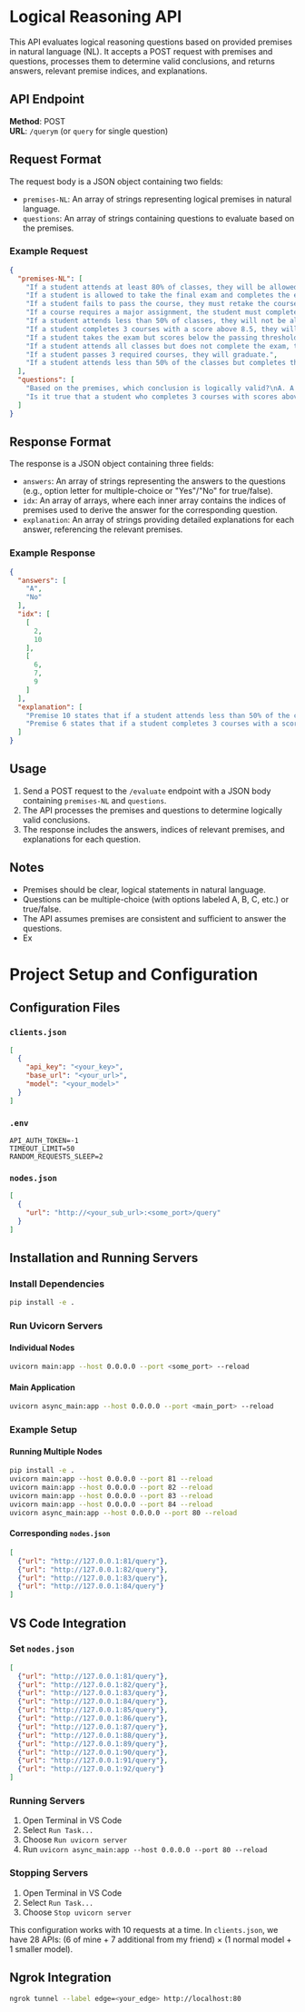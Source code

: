 # Logical Reasoning API

This API evaluates logical reasoning questions based on provided premises in natural language (NL). It accepts a POST request with premises and questions, processes them to determine valid conclusions, and returns answers, relevant premise indices, and explanations.

## API Endpoint

**Method**: POST  
**URL**: `/querym` (or `query` for single question)

## Request Format

The request body is a JSON object containing two fields:
- `premises-NL`: An array of strings representing logical premises in natural language.
- `questions`: An array of strings containing questions to evaluate based on the premises.

### Example Request

```json
{
  "premises-NL": [
    "If a student attends at least 80% of classes, they will be allowed to take the final exam.",
    "If a student is allowed to take the final exam and completes the exam, they can pass the course.",
    "If a student fails to pass the course, they must retake the course.",
    "If a course requires a major assignment, the student must complete the major assignment or take the final exam.",
    "If a student attends less than 50% of classes, they will not be allowed to take the final exam.",
    "If a student completes 3 courses with a score above 8.5, they will receive a scholarship.",
    "If a student takes the exam but scores below the passing threshold, they will not pass the course.",
    "If a student attends all classes but does not complete the exam, they cannot pass the course.",
    "If a student passes 3 required courses, they will graduate.",
    "If a student attends less than 50% of the classes but completes the assignment and gets professor approval, they can take the exam."
  ],
  "questions": [
    "Based on the premises, which conclusion is logically valid?\nA. A student with low attendance, assignment completion, and professor approval can pass the course if they complete the exam.\nB. A student with less than 80% attendance who doesn’t complete the assignment can still take the exam.\nC. A student with 60% attendance and a scholarship automatically passes all courses.\nD. A student who attends every class but doesn’t complete the exam can still pass.",
    "Is it true that a student who completes 3 courses with scores above 8.5 will graduate, according to the premises?"
  ]
}
```

## Response Format

The response is a JSON object containing three fields:
- `answers`: An array of strings representing the answers to the questions (e.g., option letter for multiple-choice or "Yes"/"No" for true/false).
- `idx`: An array of arrays, where each inner array contains the indices of premises used to derive the answer for the corresponding question.
- `explanation`: An array of strings providing detailed explanations for each answer, referencing the relevant premises.

### Example Response

```json
{
  "answers": [
    "A",
    "No"
  ],
  "idx": [
    [
      2,
      10
    ],
    [
      6,
      7,
      9
    ]
  ],
  "explanation": [
    "Premise 10 states that if a student attends less than 50% of the classes but completes the assignment and gets professor approval, they can take the exam. Premise 2 states that if a student is allowed to take the final exam and completes the exam, they can pass the course. Premise 7 states that if a student takes the exam but scores below the passing threshold, they will not pass the course. Therefore, a student with low attendance, assignment completion, and professor approval can pass the course if they complete the exam with a passing score.",
    "Premise 6 states that if a student completes 3 courses with a score above 8.5, they will receive a scholarship. Premise 9 states that if a student passes 3 required courses, they will graduate. The question conflates receiving a scholarship with graduating, but these are separate conditions."
  ]
}
```

## Usage

1. Send a POST request to the `/evaluate` endpoint with a JSON body containing `premises-NL` and `questions`.
2. The API processes the premises and questions to determine logically valid conclusions.
3. The response includes the answers, indices of relevant premises, and explanations for each question.

## Notes

- Premises should be clear, logical statements in natural language.
- Questions can be multiple-choice (with options labeled A, B, C, etc.) or true/false.
- The API assumes premises are consistent and sufficient to answer the questions.
- Ex

# Project Setup and Configuration

## Configuration Files

### `clients.json`
```json
[
  {
    "api_key": "<your_key>",
    "base_url": "<your_url>",
    "model": "<your_model>"
  }
]
```

### `.env`
```plaintext
API_AUTH_TOKEN=-1
TIMEOUT_LIMIT=50
RANDOM_REQUESTS_SLEEP=2
```

### `nodes.json`
```json
[
  {
    "url": "http://<your_sub_url>:<some_port>/query"
  }
]
```

## Installation and Running Servers

### Install Dependencies
```bash
pip install -e .
```

### Run Uvicorn Servers
#### Individual Nodes
```bash
uvicorn main:app --host 0.0.0.0 --port <some_port> --reload
```

#### Main Application
```bash
uvicorn async_main:app --host 0.0.0.0 --port <main_port> --reload
```

### Example Setup
#### Running Multiple Nodes
```bash
pip install -e .
uvicorn main:app --host 0.0.0.0 --port 81 --reload
uvicorn main:app --host 0.0.0.0 --port 82 --reload
uvicorn main:app --host 0.0.0.0 --port 83 --reload
uvicorn main:app --host 0.0.0.0 --port 84 --reload
uvicorn async_main:app --host 0.0.0.0 --port 80 --reload
```

#### Corresponding `nodes.json`
```json
[
  {"url": "http://127.0.0.1:81/query"},
  {"url": "http://127.0.0.1:82/query"},
  {"url": "http://127.0.0.1:83/query"},
  {"url": "http://127.0.0.1:84/query"}
]
```

## VS Code Integration
### Set `nodes.json`
```json
[
  {"url": "http://127.0.0.1:81/query"},
  {"url": "http://127.0.0.1:82/query"},
  {"url": "http://127.0.0.1:83/query"},
  {"url": "http://127.0.0.1:84/query"},
  {"url": "http://127.0.0.1:85/query"},
  {"url": "http://127.0.0.1:86/query"},
  {"url": "http://127.0.0.1:87/query"},
  {"url": "http://127.0.0.1:88/query"},
  {"url": "http://127.0.0.1:89/query"},
  {"url": "http://127.0.0.1:90/query"},
  {"url": "http://127.0.0.1:91/query"},
  {"url": "http://127.0.0.1:92/query"}
]
```

### Running Servers
1. Open Terminal in VS Code
2. Select `Run Task...`
3. Choose `Run uvicorn server`
4. Run `uvicorn async_main:app --host 0.0.0.0 --port 80 --reload`

### Stopping Servers
1. Open Terminal in VS Code
2. Select `Run Task...`
3. Choose `Stop uvicorn server`

This configuration works with 10 requests at a time. In `clients.json`, we have 28 APIs: (6 of mine + 7 additional from my friend) × (1 normal model + 1 smaller model).

## Ngrok Integration
```bash
ngrok tunnel --label edge=<your_edge> http://localhost:80
```
